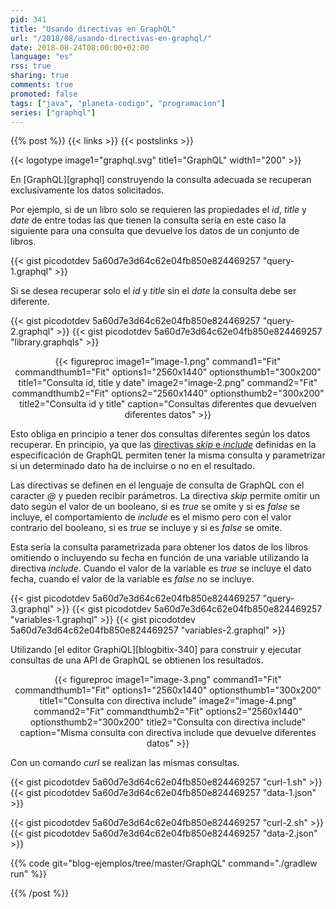 ```yaml
---
pid: 341
title: "Usando directivas en GraphQL"
url: "/2018/08/usando-directivas-en-graphql/"
date: 2018-08-24T08:00:00+02:00
language: "es"
rss: true
sharing: true
comments: true
promoted: false
tags: ["java", "planeta-codigo", "programacion"]
series: ["graphql"]
---
```


{{% post %}}
{{< links >}}
{{< postslinks >}}

{{< logotype image1="graphql.svg" title1="GraphQL" width1="200" >}}

En [GraphQL][graphql] construyendo la consulta adecuada se recuperan exclusivamente los datos solicitados.

Por ejemplo, si de un libro solo se requieren las propiedades el _id_, _title_ y _date_ de entre todas las que tienen la consulta sería en este caso la siguiente para una consulta que devuelve los datos de un conjunto de libros.

{{< gist picodotdev 5a60d7e3d64c62e04fb850e824469257 "query-1.graphql" >}}

Si se desea recuperar solo el _id_ y _title_ sin el _date_ la consulta debe ser diferente.

{{< gist picodotdev 5a60d7e3d64c62e04fb850e824469257 "query-2.graphql" >}}
{{< gist picodotdev 5a60d7e3d64c62e04fb850e824469257 "library.graphqls" >}}

<div class="media" style="text-align: center;">
    {{< figureproc
        image1="image-1.png" command1="Fit" commandthumb1="Fit" options1="2560x1440" optionsthumb1="300x200" title1="Consulta id, title y date"
        image2="image-2.png" command2="Fit" commandthumb2="Fit" options2="2560x1440" optionsthumb2="300x200" title2="Consulta id y title"
        caption="Consultas diferentes que devuelven diferentes datos" >}}
</div>

Esto obliga en principio a tener dos consultas diferentes según los datos recuperar. En principio, ya que las [directivas _skip_ e _include_](https://graphql.org/learn/queries/#directives) definidas en la especificación de GraphQL permiten tener la misma consulta y parametrizar si un determinado dato ha de incluirse o no en el resultado.

Las directivas se definen en el lenguaje de consulta de GraphQL con el caracter _@_ y pueden recibir parámetros. La directiva _skip_ permite omitir un dato según el valor de un booleano, si es _true_ se omite y si es _false_ se incluye, el comportamiento de _include_ es el mismo pero con el valor contrario del booleano, si es _true_ se incluye y si es _false_ se omite.

Esta sería la consulta parametrizada para obtener los datos de los libros omitiendo o incluyendo su fecha en función de una variable utilizando la directiva _include_. Cuando el valor de la variable es _true_ se incluye el dato fecha, cuando el valor de la variable es _false_ no se incluye.

{{< gist picodotdev 5a60d7e3d64c62e04fb850e824469257 "query-3.graphql" >}}
{{< gist picodotdev 5a60d7e3d64c62e04fb850e824469257 "variables-1.graphql" >}}
{{< gist picodotdev 5a60d7e3d64c62e04fb850e824469257 "variables-2.graphql" >}}

Utilizando [el editor GraphiQL][blogbitix-340] para construir y ejecutar consultas de una API de GraphQL se obtienen los resultados.

<div class="media" style="text-align: center;">
    {{< figureproc
        image1="image-3.png" command1="Fit" commandthumb1="Fit" options1="2560x1440" optionsthumb1="300x200" title1="Consulta con directiva include"
        image2="image-4.png" command2="Fit" commandthumb2="Fit" options2="2560x1440" optionsthumb2="300x200" title2="Consulta con directiva include"
        caption="Misma consulta con directiva include que devuelve diferentes datos" >}}
</div>

Con un comando _curl_ se realizan las mismas consultas.

{{< gist picodotdev 5a60d7e3d64c62e04fb850e824469257 "curl-1.sh" >}}
{{< gist picodotdev 5a60d7e3d64c62e04fb850e824469257 "data-1.json" >}}

{{< gist picodotdev 5a60d7e3d64c62e04fb850e824469257 "curl-2.sh" >}}
{{< gist picodotdev 5a60d7e3d64c62e04fb850e824469257 "data-2.json" >}}

{{% code git="blog-ejemplos/tree/master/GraphQL" command="./gradlew run" %}}

{{% /post %}}
